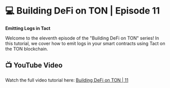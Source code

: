 # 💻 Building DeFi on TON | Episode 11
**Emitting Logs in Tact**

Welcome to the eleventh episode of the "Building DeFi on TON" series! In this tutorial, we cover how to emit logs in your smart contracts using Tact on the TON blockchain.

## 📺 YouTube Video
Watch the full video tutorial here: [Building DeFi on TON | 11](https://www.youtube.com/link-to-video)
